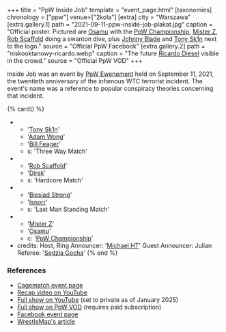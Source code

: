 +++
title = "PpW Inside Job"
template = "event_page.html"
[taxonomies]
chronology = ["ppw"]
venue=["2kola"]
[extra]
city = "Warszawa"
[extra.gallery.1]
path = "2021-09-11-ppw-inside-job-plakat.jpg"
caption = "Official poster. Pictured are [Osamu](@/w/osamu.md) with the [PpW Championship](@/c/ppw-championship.md), [Mister Z](@/w/mister-z.md), [Rob Scaffold](@/w/rob-scaffold.md) doing a swanton dive, plus [Johnny Blade](@/w/johnny-blade.md) and [Tony Sk1n](@/w/tony-sk1n.md) next to the logo."
source = "Official PpW Facebook"
[extra.gallery.2]
path = "niskooktanowy-ricardo.webp"
caption = "The future [Ricardo Diesel](@/w/ricardo-diesel.md) visible in the crowd."
source = "Official PpW VOD"
+++

Inside Job was an event by [PpW Ewenement](@/o/ppw.md) held on September 11, 2021, the twentieth anniversary of the infamous WTC terrorist incident. The event's name was a reference to popular conspiracy theories concerning that incident.

{% card() %}
- - '[Tony Sk1n](@/w/tony-sk1n.md)'
  - '[Adam Wong](@/w/adam-wong.md)'
  - '[Bill Feager](@/w/feager.md)'
  - s: 'Three Way Match'
- - '[Rob Scaffold](@/w/rob-scaffold.md)'
  - '[Direk](@/w/direk.md)'
  - s: 'Hardcore Match'
- - '[Biesiad Strong](@/w/biesiad.md)'
  - '[Isnorr](@/w/isnorr.md)'
  - s: 'Last Man Standing Match'
- - '[Mister Z](@/w/mister-z.md)'
  - '[Osamu](@/w/osamu.md)'
  - c: '[PpW Championship](@/c/ppw-championship.md)'
- credits:
    Host, Ring Announcer: '[Michael HT](@/w/michael-ht.md)'
    Guest Announcer: Julian
    Referee: '[Sędzia Gocha](@/w/sedzia-borys.md)'
{% end %}

### References

* [Cagematch event page](https://www.cagematch.net/?id=1&nr=384409)
* [Recap video on YouTube](https://www.youtube.com/watch?v=HPaT6sWDnfM)
* [Full show on YouTube](https://www.youtube.com/watch?v=_PXqj9uuZLg) (set to private as of January 2025)
* [Full show on PpW VOD](https://ppw-ewenementpl.vhx.tv/ppw-full-shows-dvd-version/season:1/videos/inside-job-fullshow-dvd-hd) (requires paid subscription)
* [Facebook event page](https://www.facebook.com/events/548066229675271/)
* [WrestleMap's article](https://www.wrestlemap.com/news/7oo8taw1btavbz38pvzubzazrvz6re)
